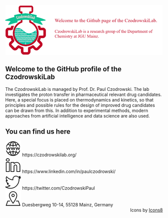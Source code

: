 <picture>
 <img alt="CzodrowskiLab Banner" src="./CzodrowskiLab_banner_gh.png">
</picture>

## Welcome to the GitHub profile of the CzodrowskiLab

The CzodrowskiLab is managed by Prof. Dr. Paul Czodrowski. The lab investigates the proton transfer in pharmaceutical relevant drug candidates. Here, a special focus is placed on thermodynamics and kinetics, so that principles and possible rules for the design of improved drug candidates can be drawn from this. In addition to experimental methods, modern approaches from artificial intelligence and data science are also used.

## You can find us here
<div align="left">
  <img src="./icons8-website-50.png" alt="Linkedin Logo" /> https://czodrowskilab.org/
</div>
<div align="left">
  <img src="./icons8-linkedin-50.png" alt="Linkedin Logo" /> https://www.linkedin.com/in/paulczodrowski/
</div>
  
<div align="left">
  <img src="./icons8-twitter-50.png" alt="Twitter Logo" /> https://twitter.com/CzodrowskiPaul
</div>

<div align="left">
  <img src="./icons8-address-50.png" alt="Twitter Logo" /> Duesbergweg 10-14, 55128 Mainz, Germany
</div>

<div align="right">
  Icons by <a href="https://icons8.com" _target="blank">Icons8</a>
</div>
